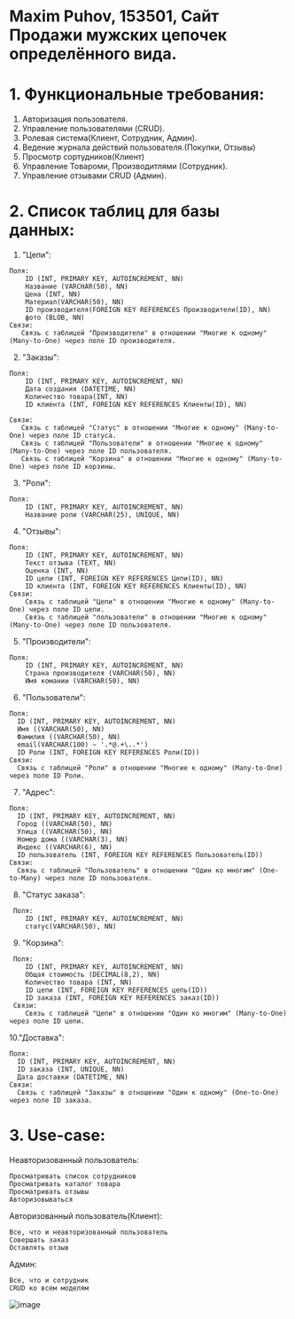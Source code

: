 # Maxim Puhov, 153501, Сайт Продажи мужских цепочек определённого вида.

# 1. Функциональные требования:
  1. Авторизация пользователя.
  2. Управление пользователями (CRUD).
  3. Ролевая система(Клиент, Сотрудник, Админ).
  4. Ведение журнала действий пользователя.(Покупки, Отзывы)
  6. Просмотр сортудников(Клиент)
  7. Управление Товароми, Производитлями (Сотрудник).
  8. Управление отзывами CRUD (Админ).
     
# 2. Список таблиц для базы данных:
  1. "Цепи":

    Поля:
        ID (INT, PRIMARY KEY, AUTOINCREMENT, NN)
        Название (VARCHAR(50), NN)
        Цена (INT, NN)
        Материал(VARCHAR(50), NN)
        ID производителя(FOREIGN KEY REFERENCES Производители(ID), NN)
        фото (BLOB, NN)
    Связи:  
       Связь с таблицей "Производители" в отношении "Многие к одному" (Many-to-One) через поле ID производителя.

  2. "Заказы":

    Поля:
        ID (INT, PRIMARY KEY, AUTOINCREMENT, NN)
        Дата создания (DATETIME, NN)
        Количество товара(INT, NN)
        ID клиента (INT, FOREIGN KEY REFERENCES Клиенты(ID), NN)
        
    Связи:
       Связь с таблицей "Статус" в отношении "Многие к одному" (Many-to-One) через поле ID статуса.
       Связь с таблицей "Пользователи" в отношении "Многие к одному" (Many-to-One) через поле ID пользователя.
       Связь с таблицей "Корзина" в отношении "Многие к одному" (Many-to-One) через поле ID корзины.


  3. "Роли":

    Поля:
        ID (INT, PRIMARY KEY, AUTOINCREMENT, NN)
        Название роли (VARCHAR(25), UNIQUE, NN)

  4. "Отзывы":

    Поля:
        ID (INT, PRIMARY KEY, AUTOINCREMENT, NN)
        Текст отзыва (TEXT, NN)
        Оценка (INT, NN)
        ID цепи (INT, FOREIGN KEY REFERENCES Цепи(ID), NN)
        ID клиента (INT, FOREIGN KEY REFERENCES Клиенты(ID), NN)
    Связи:
        Связь с таблицей "Цепи" в отношении "Многие к одному" (Many-to-One) через поле ID цепи.
        Связь с таблицей "пользователи" в отношении "Многие к одному" (Many-to-One) через поле ID пользователя.      
      
  5. "Производители":

    Поля:
        ID (INT, PRIMARY KEY, AUTOINCREMENT, NN)
        Страна производителя (VARCHAR(50), NN)
        Имя комании (VARCHAR(50), NN)
        
  6. "Пользователи":

    Поля:
      ID (INT, PRIMARY KEY, AUTOINCREMENT, NN)
      Имя ((VARCHAR(50), NN)
      Фамилия ((VARCHAR(50), NN)
      email(VARCHAR(100) ~ '.*@.+\..*')
      ID Роли (INT, FOREIGN KEY REFERENCES Роли(ID))
    Связи:
      Связь с таблицей "Роли" в отношении "Многие к одному" (Many-to-One) через поле ID Роли.

   7. "Адрес":

    Поля:
      ID (INT, PRIMARY KEY, AUTOINCREMENT, NN)
      Город ((VARCHAR(50), NN)
      Улица ((VARCHAR(50), NN)
      Номер дома ((VARCHAR(3), NN)
      Индекс ((VARCHAR(6), NN)
      ID пользователь (INT, FOREIGN KEY REFERENCES Пользователь(ID))
    Связи:
      Связь с таблицей "Пользователь" в отношении "Один ко многим" (One-to-Many) через поле ID пользователя.

   8. "Статус заказа":
    
     Поля:
        ID (INT, PRIMARY KEY, AUTOINCREMENT, NN)
        статус(VARCHAR(50), NN)

   9. "Корзина":
    
     Поля:
        ID (INT, PRIMARY KEY, AUTOINCREMENT, NN)
        Общая стоимость (DECIMAL(8,2), NN)
        Количество товара (INT, NN)
        ID цепи (INT, FOREIGN KEY REFERENCES цепь(ID))
        ID заказа (INT, FOREIGN KEY REFERENCES заказ(ID))
     Связи:
        Связь с таблицей "Цепи" в отношении "Один ко многим" (Many-to-One) через поле ID цепи.

  10."Доставка":
  
    Поля:
      ID (INT, PRIMARY KEY, AUTOINCREMENT, NN)
      ID заказа (INT, UNIQUE, NN)
      Дата доставки (DATETIME, NN)
    Связи:
      Связь с таблицей "Заказы" в отношении "Один к одному" (One-to-One) через поле ID заказа.
              

# 3. Use-case:
  Неавторизованный пользователь:
  
    Просматривать список сотрудников
    Просматривать каталог товара
    Просматривать отзывы
    Авторизовываться 
    
  Авторизованный пользователь(Клиент):
    
    Все, что и неавторизованный пользователь
    Совершать заказ
    Оставлять отзыв
    
  Админ:
  
    Все, что и сотрудник
    CRUD ко всем моделям


![image](https://github.com/Carcajo/DB_bsuir/assets/93794796/930af3d1-98d2-4666-9074-0b06e1265e65)



